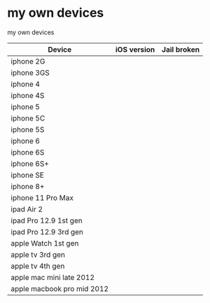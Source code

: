 # my own devices
my own devices


| Device | iOS version|Jail broken|
|---------|----------|----------|
| iphone 2G |  |  |
| iphone 3GS |  |  |
| iphone 4 |  |  |
| iphone 4S |  |  |
| iphone 5 |  |  |
| iphone 5C |  |  |
| iphone 5S |  |  |
| iphone 6 |  |  |
| iphone 6S |  |  |
| iphone 6S+ |  |  |
| iphone SE |  |  |
| iphone 8+ |  |  |
| iphone 11 Pro Max |  |  |
| ipad Air 2 |  |  |
| ipad Pro 12.9 1st gen |  |  |
| ipad Pro 12.9 3rd gen |  |  |
| apple Watch 1st gen |  |  |
| apple tv 3rd gen |  |  |
| apple tv 4th gen |  |  |
| apple mac mini late 2012 |  |  |
| apple macbook pro mid 2012 |  |  |
